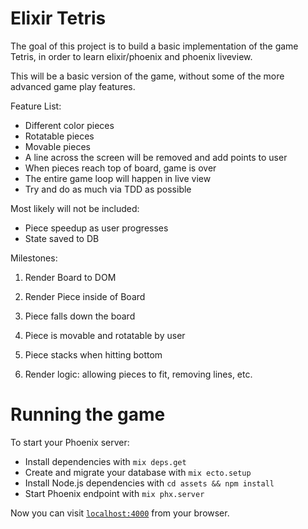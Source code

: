 # Elixir Tetris

The goal of this project is to build a basic implementation of the game Tetris, in order to learn elixir/phoenix and phoenix liveview.

This will be a basic version of the game, without some of the more advanced game play features.

Feature List:
- Different color pieces
- Rotatable pieces
- Movable pieces
- A line across the screen will be removed and add points to user
- When pieces reach top of board, game is over
- The entire game loop will happen in live view
- Try and do as much via TDD as possible

Most likely will not be included:
- Piece speedup as user progresses
- State saved to DB

Milestones:

1) Render Board to DOM

2) Render Piece inside of Board

3) Piece falls down the board

4) Piece is movable and rotatable by user

5) Piece stacks when hitting bottom

6) Render logic: allowing pieces to fit, removing lines, etc.


# Running the game

To start your Phoenix server:
* Install dependencies with `mix deps.get`
* Create and migrate your database with `mix ecto.setup`
* Install Node.js dependencies with `cd assets && npm install`
* Start Phoenix endpoint with `mix phx.server`

Now you can visit [`localhost:4000`](http://localhost:4000) from your browser.